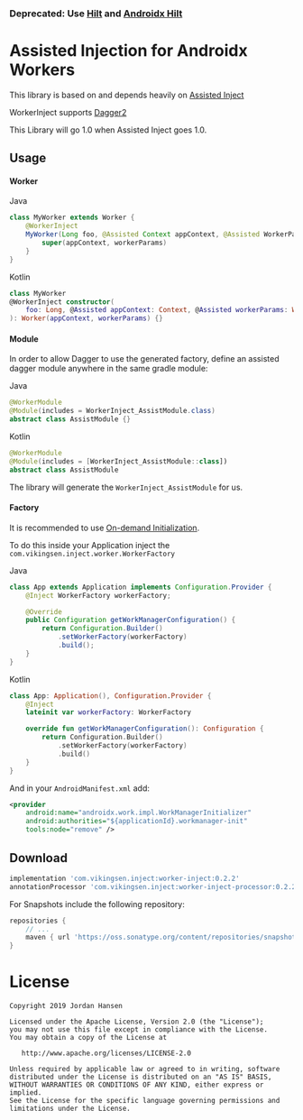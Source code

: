 ### Deprecated: Use [Hilt](https://dagger.dev/hilt/) and [Androidx Hilt](https://developer.android.com/training/dependency-injection/hilt-jetpack) ###

Assisted Injection for Androidx Workers
=======================================

This library is based on and depends heavily on [Assisted Inject](https://github.com/square/AssistedInject)

WorkerInject supports [Dagger2](https://google.github.io/dagger/) 

This Library will go 1.0 when Assisted Inject goes 1.0.

Usage
-----

#### Worker

Java
```java
class MyWorker extends Worker {
    @WorkerInject
    MyWorker(Long foo, @Assisted Context appContext, @Assisted WorkerParameter workerParams) {
        super(appContext, workerParams)
    }
}
```
Kotlin
```kotlin
class MyWorker
@WorkerInject constructor(
    foo: Long, @Assisted appContext: Context, @Assisted workerParams: WorkerParameter
): Worker(appContext, workerParams) {}
```

#### Module

In order to allow Dagger to use the generated factory, define an assisted dagger module anywhere in 
the same gradle module:

Java
```java
@WorkerModule
@Module(includes = WorkerInject_AssistModule.class)
abstract class AssistModule {}
``` 
Kotlin
```kotlin
@WorkerModule
@Module(includes = [WorkerInject_AssistModule::class])
abstract class AssistModule
``` 

The library will generate the `WorkerInject_AssistModule` for us.

#### Factory

It is recommended to use [On-demand Initialization](https://developer.android.com/topic/libraries/architecture/workmanager/advanced/custom-configuration#on-demand).

To do this inside your Application inject the `com.vikingsen.inject.worker.WorkerFactory`

Java
```java
class App extends Application implements Configuration.Provider {
    @Inject WorkerFactory workerFactory;

    @Override
    public Configuration getWorkManagerConfiguration() {
        return Configuration.Builder()
            .setWorkerFactory(workerFactory)
            .build();
    }
}
```
Kotlin
```kotlin
class App: Application(), Configuration.Provider {
    @Inject 
    lateinit var workerFactory: WorkerFactory

    override fun getWorkManagerConfiguration(): Configuration {
        return Configuration.Builder()
            .setWorkerFactory(workerFactory)
            .build()
    }
}
```

And in your `AndroidManifest.xml` add:
```xml
<provider
    android:name="androidx.work.impl.WorkManagerInitializer"
    android:authorities="${applicationId}.workmanager-init"
    tools:node="remove" />
```

Download
--------
```groovy
implementation 'com.vikingsen.inject:worker-inject:0.2.2'
annotationProcessor 'com.vikingsen.inject:worker-inject-processor:0.2.2' // or `kapt` for Kotlin
```

For Snapshots include the following repository:
```groovy
repositories {
    // ...
    maven { url 'https://oss.sonatype.org/content/repositories/snapshots' }
}
```

License
=======

    Copyright 2019 Jordan Hansen

    Licensed under the Apache License, Version 2.0 (the "License");
    you may not use this file except in compliance with the License.
    You may obtain a copy of the License at

       http://www.apache.org/licenses/LICENSE-2.0

    Unless required by applicable law or agreed to in writing, software
    distributed under the License is distributed on an "AS IS" BASIS,
    WITHOUT WARRANTIES OR CONDITIONS OF ANY KIND, either express or implied.
    See the License for the specific language governing permissions and
    limitations under the License.
